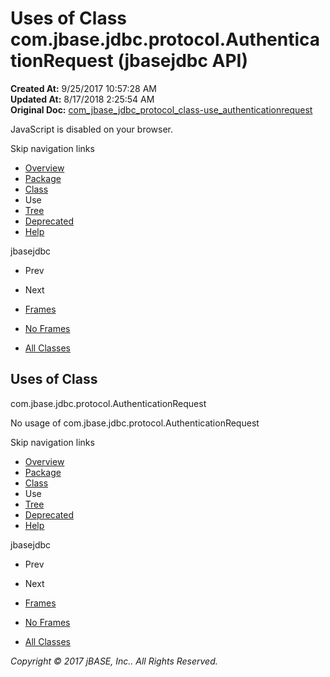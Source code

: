 # Uses of Class com.jbase.jdbc.protocol.AuthenticationRequest (jbasejdbc   API)

**Created At:** 9/25/2017 10:57:28 AM  
**Updated At:** 8/17/2018 2:25:54 AM  
**Original Doc:** [com_jbase_jdbc_protocol_class-use_authenticationrequest](https://docs.jbase.com/39241-class-use/com_jbase_jdbc_protocol_class-use_authenticationrequest)  

<!--<br>    try {<br>        if (location.href.indexOf('is-external=true') == -1) {<br>            parent.document.title="Uses of Class com.jbase.jdbc.protocol.AuthenticationRequest (jbasejdbc   API)";<br>        }<br>    }<br>    catch(err) {<br>    }<br>//-->
JavaScript is disabled on your browser.

Skip navigation links

- [Overview](../../../../../overview-summary.html)
- [Package](/39240-protocol/com_jbase_jdbc_protocol_package-summary)
- [Class](/39240-protocol/com_jbase_jdbc_protocol_authenticationrequest "class in com.jbase.jdbc.protocol")
- Use
- [Tree](/39240-protocol/com_jbase_jdbc_protocol_package-tree)
- [Deprecated](../../../../../deprecated-list.html)
- [Help](../../../../../help-doc.html)


jbasejdbc <br>

- Prev
- Next


- [Frames](../../../../../index.html?com/jbase/jdbc/protocol/class-use//39241-class-use/com_jbase_jdbc_protocol_class-use_authenticationrequest)
- [No Frames](/39241-class-use/com_jbase_jdbc_protocol_class-use_authenticationrequest)


- [All Classes](../../../../../allclasses-noframe.html)


<!--<br>  allClassesLink = document.getElementById("allclasses\_navbar\_top");<br>  if(window==top) {<br>    allClassesLink.style.display = "block";<br>  }<br>  else {<br>    allClassesLink.style.display = "none";<br>  }<br>  //-->

## Uses of Class
com.jbase.jdbc.protocol.AuthenticationRequest

No usage of com.jbase.jdbc.protocol.AuthenticationRequest

Skip navigation links

- [Overview](../../../../../overview-summary.html)
- [Package](/39240-protocol/com_jbase_jdbc_protocol_package-summary)
- [Class](/39240-protocol/com_jbase_jdbc_protocol_authenticationrequest "class in com.jbase.jdbc.protocol")
- Use
- [Tree](/39240-protocol/com_jbase_jdbc_protocol_package-tree)
- [Deprecated](../../../../../deprecated-list.html)
- [Help](../../../../../help-doc.html)


jbasejdbc <br>

- Prev
- Next


- [Frames](../../../../../index.html?com/jbase/jdbc/protocol/class-use//39241-class-use/com_jbase_jdbc_protocol_class-use_authenticationrequest)
- [No Frames](/39241-class-use/com_jbase_jdbc_protocol_class-use_authenticationrequest)


- [All Classes](../../../../../allclasses-noframe.html)


<!--<br>  allClassesLink = document.getElementById("allclasses\_navbar\_bottom");<br>  if(window==top) {<br>    allClassesLink.style.display = "block";<br>  }<br>  else {<br>    allClassesLink.style.display = "none";<br>  }<br>  //-->

*Copyright © 2017 jBASE, Inc.. All Rights Reserved.*
